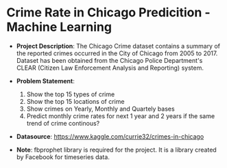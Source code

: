 # Crime Rate in Chicago Predicition - Machine Learning

- **Project Description**:
      The Chicago Crime dataset contains a summary of the reported crimes occurred in the City of Chicago from 2005 to 2017.
      Dataset has been obtained from the Chicago Police Department's CLEAR (Citizen Law Enforcement Analysis and Reporting) system.


- **Problem Statement**:
    1. Show the top 15 types of crime
    2. Show the top 15 locations of crime
    3. Show crimes on Yearly, Monthly and Quartely bases
    4. Predict monthly crime rates for next 1 year and 2 years if the same trend of crime continous?

- **Datasource**: https://www.kaggle.com/currie32/crimes-in-chicago

- **Note**: fbprophet library is required for the project. It is a library created by Facebook for timeseries data.
